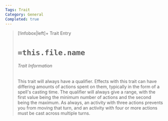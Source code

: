 ```yaml
---
Tags: Trait
Category: General
Completed: true
---
```

> [!infobox|left]+ Trait Entry
> # `=this.file.name`
> ###### Trait Information
> This trait will always have a qualifier. Effects with this trait can have differing amounts of actions spent on them, typically in the form of a spell's casting time. The qualifier will always give a range, with the first value being the minimum number of actions and the second being the maximum. As always, an activity with three actions prevents you from moving that turn, and an activity with four or more actions must be cast across multiple turns.